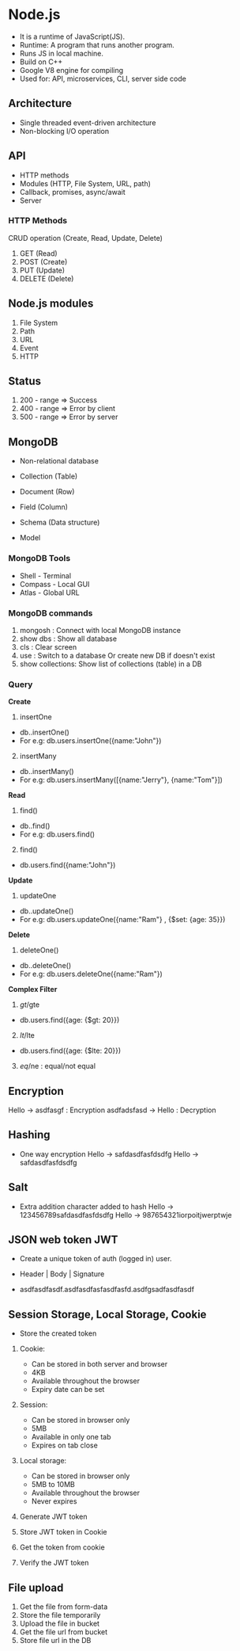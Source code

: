 # Node.js
- It is a runtime of JavaScript(JS).
- Runtime: A program that runs another program.
- Runs JS in local machine.
- Build on C++
- Google V8 engine for compiling
- Used for: API, microservices, CLI, server side code

## Architecture
- Single threaded event-driven architecture
- Non-blocking I/O operation

## API
- HTTP methods
- Modules (HTTP, File System, URL, path)
- Callback, promises, async/await
- Server

### HTTP Methods
CRUD operation (Create, Read, Update, Delete)

1. GET (Read)
2. POST (Create)
3. PUT (Update)
4. DELETE (Delete)

## Node.js modules
1. File System
2. Path
3. URL
4. Event
5. HTTP

## Status
1. 200 - range => Success
2. 400 - range => Error by client
3. 500 - range => Error by server

## MongoDB
- Non-relational database
- Collection (Table)
- Document (Row)
- Field (Column)

- Schema (Data structure)
- Model

### MongoDB Tools
- Shell - Terminal
- Compass - Local GUI
- Atlas - Global URL

### MongoDB commands
1. mongosh : Connect with local MongoDB instance
2. show dbs : Show all database
3. cls : Clear screen
4. use <dbname> : Switch to a database Or create new DB if doesn't exist
5. show collections: Show list of collections (table) in a DB

### Query
**Create**
1. insertOne
 - db.<collectionName>.insertOne()
 - For e.g: db.users.insertOne({name:"John"})

2. insertMany
- db.<collectionName>.insertMany()
- For e.g: db.users.insertMany([{name:"Jerry"}, {name:"Tom"}])

**Read**
1. find()
- db.<collectionName>.find()
- For e.g: db.users.find()

2. find(<filterObject>)
- db.users.find({name:"John"})

**Update**
1. updateOne
- db.<collectionName>.updateOne()
- For e.g: db.users.updateOne({name:"Ram"} , {$set: {age: 35}})

**Delete**
1. deleteOne()
- db.<collectionName>.deleteOne()
- For e.g: db.users.deleteOne({name:"Ram"})

**Complex Filter**
1. $gt/$gte
- db.users.find({age: {$gt: 20}})

2. $lt/$lte
- db.users.find({age: {$lte: 20}})

3. $eq/$ne : equal/not equal

## Encryption
Hello -> asdfasgf : Encryption
asdfadsfasd -> Hello : Decryption

## Hashing
- One way encryption
Hello -> safdasdfasfdsdfg
Hello -> safdasdfasfdsdfg

## Salt
- Extra addition character added to hash
Hello -> 123456789safdasdfasfdsdfg
Hello -> 987654321iorpoitjwerptwje

## JSON web token JWT
- Create a unique token of auth (logged in) user.

- Header | Body | Signature
- asdfasdfasdf.asdfasdfasfasdfasfd.asdfgsadfasdfasdf

## Session Storage, Local Storage, Cookie
- Store the created token

1. Cookie: 
    - Can be stored in both server and browser
    - 4KB 
    - Available throughout the browser
    - Expiry date can be set
2. Session: 
    - Can be stored in browser only
    - 5MB
    - Available in only one tab
    - Expires on tab close
3. Local storage: 
    - Can be stored in browser only
    - 5MB to 10MB
    - Available throughout the browser
    - Never expires

1. Generate JWT token
2. Store JWT token in Cookie
3. Get the token from cookie
4. Verify the JWT token

## File upload
1. Get the file from form-data
2. Store the file temporarily
3. Upload the file in bucket
4. Get the file url from bucket
5. Store file url in the DB
